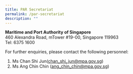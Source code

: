 ```yaml
---
title: PAR Secretariat
permalink: /par-secretariat
description: ""
---
```

<style>
	.bp-section-pagetitle {display:none;}
	.bp-section	.is-hidden-touch {display:none!important;}
	.bp-section .col {width:100%!important;margin:0!important;}
</style>
<p><strong>Maritime and Port Authority of Singapore</strong><br/>  
460 Alexandra Road, mTower #19-00, Singapore 119963<br/>  
Tel: 6375 1600</p>
<p>For further enquiries, please contact the following personnel:</p>
<ol>
	<li>Ms Chan Shi Jun(<a href="mailto:chan_shi_jun@mpa.gov.sg">chan_shi_jun@mpa.gov.sg</a>)</li>
	<li>Ms Ang Chin Chin (<a href="mailto:ang_chin_chin@mpa.gov.sg">ang_chin_chin@mpa.gov.sg</a>)</li>
</ol>